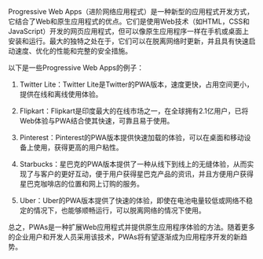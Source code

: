 

Progressive Web Apps（进阶网络应用程式）是一种新型的应用程式开发方式，它结合了Web和原生应用程式的优点。它们是使用Web技术（如HTML，CSS和JavaScript）开发的网页应用程式，但可以像原生应用程序一样在手机或桌面上安装和运行。最大的独特之处在于，它们可以在脱离网络时更新，并且具有快速启动速度、优化的性能和完整的安全措施。

以下是一些Progressive Web Apps的例子：

1. Twitter Lite：Twitter Lite是Twitter的PWA版本，速度更快，占用空间更小，提供在线和离线使用体验。

2. Flipkart：Flipkart是印度最大的在线市场之一，在全球拥有2.1亿用户，已将Web体验与PWA结合使其快速，可靠且易于使用。

3. Pinterest：Pinterest的PWA版本提供快速加载的体验，可以在桌面和移动设备上使用，获得更高的用户粘性。

4. Starbucks：星巴克的PWA版本提供了一种从线下到线上的无缝体验，从而实现了与客户的更好互动，便于用户获得星巴克产品的资讯，并且方便用户获得星巴克咖啡店的位置和网上订购的服务。

5. Uber：Uber的PWA版本提供了快速的体验，即使在电池电量较低或网络不稳定的情况下，也能够顺畅运行，可以脱离网络的情况下使用。

总之，PWAs是一种扩展Web应用程式并提供原生应用程序体验的方法。随着更多的企业用户和开发人员采用该技术，PWAs将有望逐渐成为应用程序开发的新趋势。